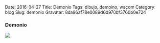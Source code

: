 Date: 2016-04-27
Title: Demonio
Tags: dibujo, demoino, wacom
Category: blog
Slug: demonio
Gravatar: 8da96af78e0089d6d970bf3760b0e724

### Demonio

<p class="img">
    <a href="/static/pictures/demonio.png">
        <img src="/static/pictures/demonio.png" />
    </a>
</p>

